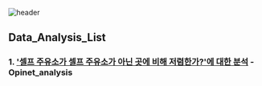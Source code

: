 ![header](https://capsule-render.vercel.app/api?type=waving&color=edf6f9&height=300&section=header&text=Hello%20I'm%20Sujin&fontSize=90)

## Data_Analysis_List

### 1. ['셀프 주유소가 셀프 주유소가 아닌 곳에 비해 저렴한가?'에 대한 분석](opinet_analysis/opinet-analysis.ipynb) - Opinet_analysis
